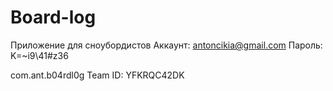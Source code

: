 # Board-log
Приложение для сноубордистов
Аккаунт: antoncikia@gmail.com
Пароль: K=~i9\41#z36

com.ant.b04rdl0g
Team ID: YFKRQC42DK
